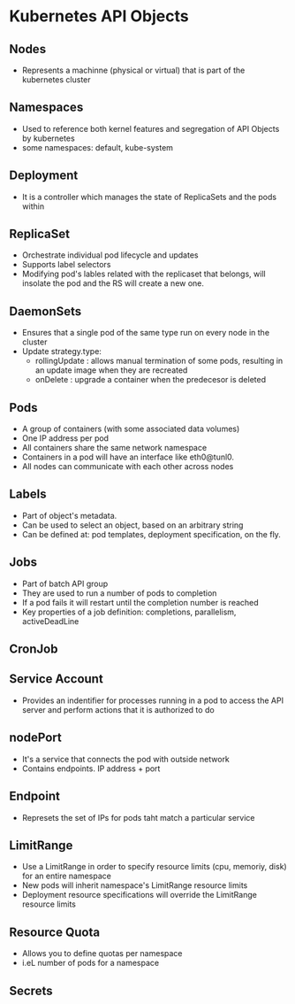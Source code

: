 # Kubernetes API Objects

## Nodes
- Represents a machinne (physical or virtual) that is part of the kubernetes cluster
## Namespaces
- Used to reference both kernel features and segregation of API Objects by kubernetes
- some namespaces: default, kube-system
## Deployment
- It is a controller which manages the state of ReplicaSets and the pods within 
## ReplicaSet
- Orchestrate individual pod lifecycle and updates
- Supports label selectors
- Modifying pod's lables related with the replicaset that belongs, will insolate the pod and the RS will create a new one. 

## DaemonSets
- Ensures that a single pod of the same type run on every node in the cluster
- Update strategy.type:
  - rollingUpdate       : allows manual termination of some pods, resulting in an update image when they are recreated
  - onDelete            : upgrade a container when the predecesor is deleted
## Pods
- A group of containers (with some associated data volumes)
- One IP address per pod
- All containers share the same network namespace    
- Containers in a pod will have an interface like eth0@tunl0.
- All nodes can communicate with each other across nodes

## Labels 
 - Part of object's metadata. 
 - Can be used to select an object, based on an arbitrary string
 - Can be defined at: pod templates, deployment specification, on the fly. 
## Jobs
- Part of batch API group
- They are used to run a number of pods to completion
- If a pod fails it will restart until the completion number is reached
- Key properties of a job definition:  completions, parallelism, activeDeadLine

## CronJob
  
## Service Account
- Provides an indentifier for processes running in a pod to access the API server and perform actions that it is authorized to do
## nodePort
- It's a service that connects the pod with outside network
- Contains endpoints. IP address + port

## Endpoint
- Represets the set of IPs for pods taht match a particular service

## LimitRange
- Use a LimitRange in order to specify resource limits (cpu, memoriy, disk) for an entire namespace
- New pods will inherit namespace's LimitRange resource limits
- Deployment resource specifications will override the LimitRange resource limits

## Resource Quota
- Allows you to define quotas per namespace
- i.eL number of pods for a namespace

## Secrets